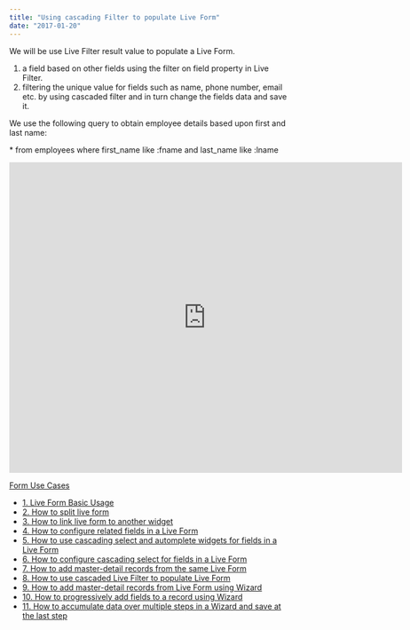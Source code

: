 ```yaml
---
title: "Using cascading Filter to populate Live Form"
date: "2017-01-20"
---
```


We will be use Live Filter result value to populate a Live Form.

1. a field based on other fields using the filter on field property in Live Filter.
2. filtering the unique value for fields such as name, phone number, email etc. by using cascaded filter and in turn change the fields data and save it.

We use the following query to obtain employee details based upon first and last name:

 \* from employees where first\_name like :fname and last\_name like :lname

<iframe width="708" height="560" src="https://docs.google.com/presentation/d/e/2PACX-1vTW25WmFg-BgHVFJ4-ho_972ImUe_ZXETzi1eM3x8QMh6OdOq6-kVulqGCfd50ex6kEz2AVNE_3oH0B/embed?start=false&amp;loop=false&amp;delayms=3000" frameborder="0" allowfullscreen="allowfullscreen" mozallowfullscreen="mozallowfullscreen" webkitallowfullscreen="webkitallowfullscreen"></iframe>

[Form Use Cases](/learn/app-development/widgets/datalive/live-form/liveform-use-cases/)

- [1\. Live Form Basic Usage](/learn/app-development/widgets/datalive/live-form/live-form-basic-usage/)
- [2\. How to split live form](/learn/how-tos/live-form-tabbed-form/)
- [3\. How to link live form to another widget](/learn/how-tos/live-form-linking-another-widget/)
- [4\. How to configure related fields in a Live Form](/learn/how-tos/live-form-related-fields/)
- [5\. How to use cascading select and automplete widgets for fields in a Live Form](/learn/how-tos/using-cascading-select-autocomplete-live-form-fields/)
- [6\. How to configure cascading select for fields in a Live Form](/learn/how-tos/using-cascading-select-within-live-form/)
- [7\. How to add master-detail records from the same Live Form](/learn/how-tos/adding-master-detail-records-transaction/)
- [8\. How to use cascaded Live Filter to populate Live Form](/learn/how-tos/using-cascading-filter-populate-live-form/)
- [9\. How to add master-detail records from Live Form using Wizard](/learn/how-tos/using-wizard-master-detail-live-form/)
- [10\. How to progressively add fields to a record using Wizard](/learn/how-tos/using-wizard-progressive-data-entry-live-form/)
- [11\. How to accumulate data over multiple steps in a Wizard and save at the last step](/learn/how-tos/using-wizard-cumulative-data-entry-live-form/)
